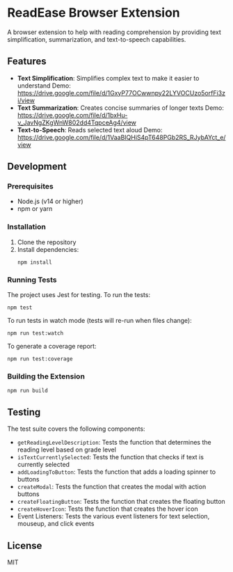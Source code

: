# ReadEase Browser Extension

A browser extension to help with reading comprehension by providing text simplification, summarization, and text-to-speech capabilities.

## Features

- **Text Simplification**: Simplifies complex text to make it easier to understand
Demo: https://drive.google.com/file/d/1GxyP77OCwwnpy22LYVOCUzo5orfFi3zi/view
- **Text Summarization**: Creates concise summaries of longer texts
Demo: https://drive.google.com/file/d/1bxHu-v_JavNgZKgWnW802dd4TqpceAg4/view
- **Text-to-Speech**: Reads selected text aloud
Demo: https://drive.google.com/file/d/1VaaBIQHiS4pT648PGb2RS_RJybAYct_e/view

## Development

### Prerequisites

- Node.js (v14 or higher)
- npm or yarn

### Installation

1. Clone the repository
2. Install dependencies:
   ```
   npm install
   ```

### Running Tests

The project uses Jest for testing. To run the tests:

```
npm test
```

To run tests in watch mode (tests will re-run when files change):

```
npm run test:watch
```

To generate a coverage report:

```
npm run test:coverage
```

### Building the Extension

```
npm run build
```

## Testing

The test suite covers the following components:

- `getReadingLevelDescription`: Tests the function that determines the reading level based on grade level
- `isTextCurrentlySelected`: Tests the function that checks if text is currently selected
- `addLoadingToButton`: Tests the function that adds a loading spinner to buttons
- `createModal`: Tests the function that creates the modal with action buttons
- `createFloatingButton`: Tests the function that creates the floating button
- `createHoverIcon`: Tests the function that creates the hover icon
- Event Listeners: Tests the various event listeners for text selection, mouseup, and click events

## License

MIT



